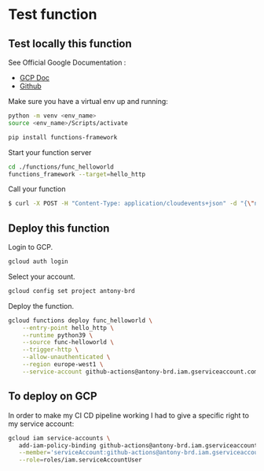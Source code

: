 # Test function

## Test locally this function

See Official Google Documentation :
* [GCP Doc](https://cloud.google.com/functions/docs/running/function-frameworks#functions-local-ff-install-python)
* [Github](https://github.com/GoogleCloudPlatform/functions-framework-python)

Make sure you have a virtual env up and running:
```sh
python -m venv <env_name>
source <env_name>/Scripts/activate

pip install functions-framework
```

Start your function server
```sh
cd ./functions/func_helloworld
functions_framework --target=hello_http
```

Call your function
```sh
$ curl -X POST -H "Content-Type: application/cloudevents+json" -d "{\"name\": \"toto\"}" http://192.168.1.86:8080/
```

## Deploy this function

Login to GCP.
```sh
gcloud auth login
```

Select your account.
```sh
gcloud config set project antony-brd
```

Deploy the function.
```sh
gcloud functions deploy func_helloworld \
    --entry-point hello_http \
    --runtime python39 \
    --source func-helloworld \
    --trigger-http \
    --allow-unauthenticated \
    --region europe-west1 \
    --service-account github-actions@antony-brd.iam.gserviceaccount.com 
```

## To deploy on GCP

In order to make my CI CD pipeline working I had to give a specific right to my service account:

```sh
gcloud iam service-accounts \
   add-iam-policy-binding github-actions@antony-brd.iam.gserviceaccount.com  \
   --member='serviceAccount:github-actions@antony-brd.iam.gserviceaccount.com' \
   --role=roles/iam.serviceAccountUser
```



